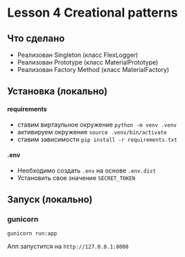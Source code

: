 # Lesson 4 Creational patterns

## Что сделано
* Реализован Singleton (класс FlexLogger)
* Реализован Prototype (класс MaterialPrototype)
* Реализован Factory Method (класс MaterialFactory) 


## Установка (локально)

#### requirements
* ставим виртаульное окружение `python -m venv .venv`
* активируем окружение `source .venv/bin/activate`
* ставим зависимости `pip install -r requirements.txt`

#### .env
* Необходимо создать `.env` на основе `.env.dist`
* Установить свое значение `SECRET_TOKEN`

## Запуск (локально)

### gunicorn
`gunicorn run:app`

Апп запустится на `http://127.0.0.1:8000` 

